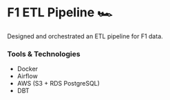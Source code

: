 # F1 ETL Pipeline 🏎️

Designed and orchestrated an ETL pipeline for F1 data.

### Tools & Technologies
- Docker
- Airflow
- AWS (S3 + RDS PostgreSQL)
- DBT
